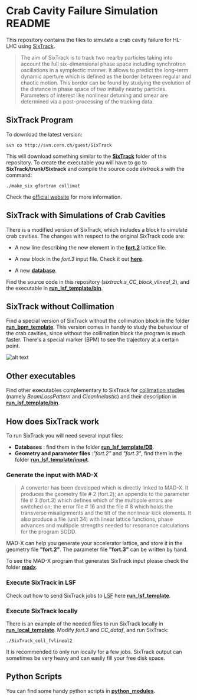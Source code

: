 Crab Cavity Failure Simulation README
======================================

This repository contains the files to simulate a crab cavity failure for HL-LHC using [SixTrack](http://sixtrack.web.cern.ch/SixTrack/).

>The aim of SixTrack is to track two nearby particles taking into account the 
>full six–dimensional phase space including synchrotron oscillations in a 
>symplectic manner. It allows to predict the long–term dynamic aperture which 
>is defined as the border between regular and chaotic motion. This border can 
>be found by studying the evolution of the distance in phase space of two 
>initially nearby particles. Parameters of interest like nonlinear detuning 
>and smear are determined via a post–processing of the tracking data.


SixTrack Program
-----------------

To download the latest version:

```
svn co http://svn.cern.ch/guest/SixTrack
```

This will download something similar to the [__SixTrack__](https://github.com/KFubuki/Crab_Cavity_Simulations/tree/master/SixTrack) folder of this repository. To create the executable you will have to go to __SixTrack/trunk/Sixtrack__ and compile the source code _sixtrack.s_ with the command:

```
./make_six gfortran collimat
```

Check the [official website](http://sixtrack.web.cern.ch/SixTrack/) for more information.


SixTrack with Simulations of Crab Cavities
------------------------------------------

There is a modified version of SixTrack, which includes a block to simulate crab cavities. The changes with respect to the original SixTrack code are:

* A new line describing the new element in the [__fort.2__](https://github.com/KFubuki/Crab_Cavity_Simulations/tree/master/run_lsf_template/input#fort2) lattice file.

* A new block in the _fort.3_ input file. Check it out [__here__](https://github.com/KFubuki/Crab_Cavity_Simulations/tree/master/run_lsf_template/input#crab-block).

* A new [__database__](https://github.com/KFubuki/Crab_Cavity_Simulations/tree/master/run_lsf_template/DB#cc_dataf). 


Find the source code in this repository (_sixtrack.s_CC_block_vlineal_2_), and the executable in [__run_lsf_template/bin__](https://github.com/KFubuki/Crab_Cavity_Simulations/tree/master/run_lsf_template/bin).


SixTrack without Collimation
----------------------------

Find a special version of SixTrack without the collimation block in the folder [__run_bpm_template__](https://github.com/KFubuki/Crab_Cavity_Simulations/tree/master/run_bpm_template). This version comes in handy to study the behaviour of the crab cavities, since without the collimation block the program is much faster. There's a special marker (BPM) to see the trajectory at a certain point.

![alt text](https://raw.githubusercontent.com/KFubuki/Crab_Cavity_Simulations/master/img/comparison_single_CC.png)


Other executables
-----------------

Find other executables complementary to SixTrack for [collimation studies](http://lhc-collimation-project.web.cern.ch/lhc-collimation-project/BeamLossPattern.htm) (namely _BeamLossPattern_ and _CleanInelastic_) and their description in [__run_lsf_template/bin__](https://github.com/KFubuki/Crab_Cavity_Simulations/tree/master/run_lsf_template/bin).


How does SixTrack work
----------------------

To run SixTrack you will need several input files: 

* __Databases__ : find them in the folder [__run_lsf_template/DB__](https://github.com/KFubuki/Crab_Cavity_Simulations/tree/master/run_lsf_template/DB). 
* __Geometry and parameter files__ :_"fort.2"_ and _"fort.3"_, find them in the folder [__run_lsf_template/input__](https://github.com/KFubuki/Crab_Cavity_Simulations/tree/master/run_lsf_template/input). 

### Generate the input with MAD-X

> A converter has been developed which is directly linked to MAD-X. It produces
> the geometry file # 2 (fort.2); an appendix to the parameter file # 3 (fort.3) which defines which of the multipole errors are switched on; the error file # 16 and the file # 8 which holds the transverse misalignments and the tilt of the nonlinear kick elements. It also produce a file (unit 34) with linear lattice functions, phase advances and multipole strengths needed for resonance calculations for the program SODD.

MAD-X can help you generate your accelerator lattice, and store it in the geometry file __"fort.2"__. The parameter file __"fort.3"__ can be written by hand.

To see the MAD-X program that generates SixTrack input please check the folder [__madx__](https://github.com/KFubuki/Crab_Cavity_Simulations/tree/master/madx).


### Execute SixTrack in LSF

Check out how to send SixTrack jobs to [LSF](http://information-technology.web.cern.ch/services/batch) here [__run_lsf_template__](https://github.com/KFubuki/Crab_Cavity_Simulations/tree/master/run_lsf_template).


### Execute SixTrack locally

There is an example of the needed files to run SixTrack locally in [__run_local_template__](https://github.com/KFubuki/Crab_Cavity_Simulations/tree/master/run_local_template). Modify _fort.3_ and _CC_dataf_, and run SixTrack:

```
./SixTrack_coll_fvlineal2
```

It is recommended to only run locally for a few jobs. SixTrack output can sometimes be very heavy and can easily fill your free disk space.


Python Scripts
----------------

You can find some handy python scripts in [__python_modules__](https://github.com/KFubuki/Crab_Cavity_Simulations/tree/master/python_modules).













